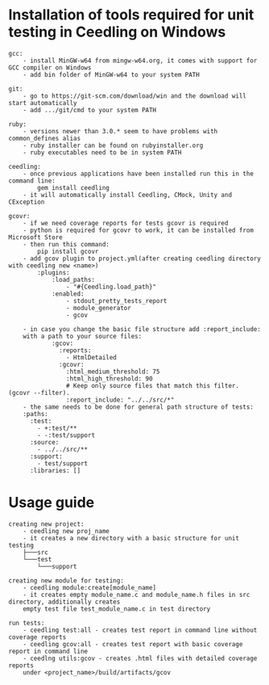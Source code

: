 Installation of tools required for unit testing in Ceedling on Windows
========

	gcc:
		- install MinGW-w64 from mingw-w64.org, it comes with support for GCC compiler on Windows
		- add bin folder of MinGW-w64 to your system PATH
		
	git:
		- go to https://git-scm.com/download/win and the download will start automatically
		- add .../git/cmd to your system PATH
	
	ruby: 
		- versions newer than 3.0.* seem to have problems with common_defines alias
		- ruby installer can be found on rubyinstaller.org
		- ruby executables need to be in system PATH
		
	ceedling:
		- once previous applications have been installed run this in the command line:
			gem install ceedling
		- it will automatically install Ceedling, CMock, Unity and CException

	gcovr:
		- if we need coverage reports for tests gcovr is required
		- python is required for gcovr to work, it can be installed from Microsoft Store
		- then run this command: 
			pip install gcovr
		- add gcov plugin to project.yml(after creating ceedling directory with ceedling new <name>)
			:plugins:
				:load_paths:
					- "#{Ceedling.load_path}"
				:enabled:
					- stdout_pretty_tests_report
					- module_generator
					- gcov

		- in case you change the basic file structure add :report_include:
		with a path to your source files:
			    :gcov:
				  :reports:
					- HtmlDetailed
				  :gcovr:
					:html_medium_threshold: 75
					:html_high_threshold: 90
					# Keep only source files that match this filter. (gcovr --filter).
					:report_include: "../../src/*"
		- the same needs to be done for general path structure of tests:
		:paths:
		  :test:
		    - +:test/**
		    - -:test/support
		  :source:
		    - ../../src/**
		  :support:
		    - test/support
		  :libraries: []


Usage guide
===================

	creating new project:
		- ceedling new proj_name
		- it creates a new directory with a basic structure for unit testing
		├───src
		└───test
			└───support
	
	creating new module for testing:
		- ceedling module:create[module_name]
		- it creates empty module_name.c and module_name.h files in src directory, additionally creates
		empty test file test_module_name.c in test directory

	run tests:
		- ceedling test:all - creates test report in command line without coverage reports
		- ceedling gcov:all - creates test report with basic coverage report in command line
		- ceedlng utils:gcov - creates .html files with detailed coverage reports
		under <project_name>/build/artifacts/gcov
		
		
